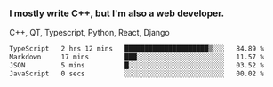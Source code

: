 <h3>I mostly write C++, but I'm also a web developer.</h3>
<p>C++, QT, Typescript, Python, React, Django</p>

<!--START_SECTION:waka-->

```txt
TypeScript   2 hrs 12 mins   █████████████████████▒░░░   84.89 %
Markdown     17 mins         ███░░░░░░░░░░░░░░░░░░░░░░   11.57 %
JSON         5 mins          █░░░░░░░░░░░░░░░░░░░░░░░░   03.52 %
JavaScript   0 secs          ░░░░░░░░░░░░░░░░░░░░░░░░░   00.02 %
```

<!--END_SECTION:waka-->
